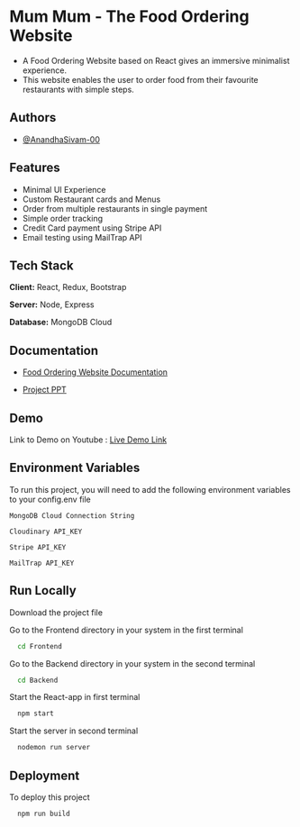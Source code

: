 # Mum Mum - The Food Ordering Website

* A Food Ordering Website based on React gives an immersive minimalist experience.
* This website enables the user to order food from their favourite restaurants with simple steps.



## Authors

- [@AnandhaSivam-00](https://www.github.com/Anandhasivam-sambathkumar)


## Features

- Minimal UI Experience
- Custom Restaurant cards and Menus
- Order from multiple restaurants in single payment
- Simple order tracking
- Credit Card payment using Stripe API
- Email testing using MailTrap API


## Tech Stack

**Client:** React, Redux, Bootstrap

**Server:** Node, Express

**Database:** MongoDB Cloud


## Documentation

- [Food Ordering Website Documentation](https://drive.google.com/file/d/12IrkBxd9Kc_Yl1Ef-te2vJ1ysDjzxuf7/view?usp=drivesdk)

- [Project PPT](https://docs.google.com/presentation/d/1rc6y_JHaUf9X5quyROnwFAHu80l8wctu/edit?usp=drivesdk&ouid=113370873376116494206&rtpof=true&sd=true)


## Demo

Link to Demo on Youtube :
[Live Demo Link](https://youtu.be/DdHBDOcMlXI?feature=shared)


## Environment Variables

To run this project, you will need to add the following environment variables to your config.env file

`MongoDB Cloud Connection String`

`Cloudinary API_KEY`

`Stripe API_KEY`

`MailTrap API_KEY`




## Run Locally

Download the project file


Go to the Frontend directory in your system in the first terminal

```bash
  cd Frontend
```

Go to the Backend directory in your system in the second terminal

```bash
  cd Backend
```

Start the React-app in first terminal

```bash
  npm start
```

Start the server in second terminal

```bash
  nodemon run server
```


## Deployment

To deploy this project

```bash
  npm run build
```

